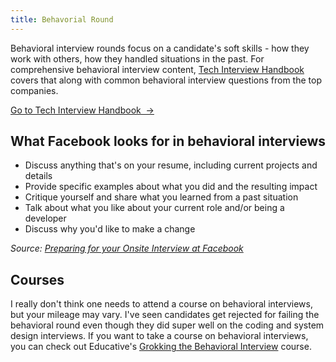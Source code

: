 ```yaml
---
title: Behavorial Round
---
```


Behavioral interview rounds focus on a candidate's soft skills - how they work with others, how they handled situations in the past. For comprehensive behavioral interview content, [Tech Interview Handbook](https://techinterviewhandbook.org/behavioral-round-overview/) covers that along with common behavioral interview questions from the top companies.

<a className="button button--primary" href="https://techinterviewhandbook.org/behavioral-round-overview/">Go to Tech Interview Handbook &nbsp;→</a>

## What Facebook looks for in behavioral interviews

- Discuss anything that's on your resume, including current projects and details
- Provide specific examples about what you did and the resulting impact
- Critique yourself and share what you learned from a past situation
- Talk about what you like about your current role and/or being a developer
- Discuss why you'd like to make a change

_Source: [Preparing for your Onsite Interview at Facebook](https://www.facebook.com/careers/swe-prep-onsite)_

## Courses

I really don't think one needs to attend a course on behavioral interviews, but your mileage may vary. I've seen candidates get rejected for failing the behavioral round even though they did super well on the coding and system design interviews. If you want to take a course on behavioral interviews, you can check out Educative's [Grokking the Behavioral Interview](https://www.educative.io/courses/grokking-the-behavioral-interview?aff=x23W) course.
